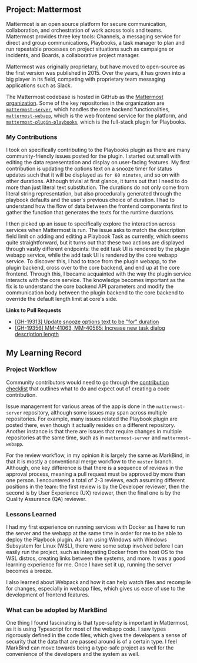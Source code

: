 ## Project: Mattermost

Mattermost is an open source platform for secure communication, collaboration, and orchestration of work across tools and teams. Mattermost provides three key tools: Channels, a messaging service for direct and group communications, Playbooks, a task manager to plan and run repeatable processes on project situations such as campaigns or incidents, and Boards, a collaborative project manager.

Mattermost was originally proprietary, but have moved to open-source as the first version was published in 2015. Over the years, it has grown into a big player in its field, competing with proprietary team messaging applications such as Slack.

The Mattermost codebase is hosted in GitHub as the [Mattermost organization](https://github.com/mattermost). Some of the key repositories in the organization are [`mattermost-server`](https://github.com/mattermost/mattermost-server), which handles the core backend functionalities, [`mattermost-webapp`](https://github.com/mattermost/mattermost-webapp), which is the web frontend service for the platform, and [`mattermost-plugin-playbooks`](https://github.com/mattermost/mattermost-plugin-playbooks), which is the full-stack plugin for Playbooks.

### My Contributions

I took on specifically contributing to the Playbooks plugin as there are many community-friendly issues posted for the plugin. I started out small with editing the data representation and display on user-facing features. My first contribution is updating the options text on a snooze timer for status updates such that it will be displayed as `for 60 minutes`, and so on with other durations. Although trivial at first glance, it turns out that I need to do more than just literal text substitution. The durations do not only come from literal string representation, but also procedurally generated through the playbook defaults and the user's previous choice of duration. I had to understand how the flow of data between the frontend components first to gather the function that generates the texts for the runtime durations.

I then picked up an issue to specifically explore the interaction across services when Mattermost is run. The issue asks to match the description field limit on adding and editing a Playbook Task as currently, which seems quite straightforward, but it turns out that these two actions are displayed through vastly different endpoints: the edit task UI is rendered by the plugin webapp service, while the add task UI is rendered by the core webapp service. To discover this, I had to trace from the plugin webapp, to the plugin backend, cross over to the core backend, and end up at the core frontend. Through this, I became acquainted with the way the plugin service interacts with the core service. The knowledge becomes important as the fix is to understand the core backend API parameters and modify the communication body between the plugin backend to the core backend to override the default length limit at core's side.

**Links to Pull Requests**
- [[GH-19313] Update snooze options text to be "for" duration](https://github.com/mattermost/mattermost-plugin-playbooks/pull/1094)
- [[GH-19356] MM-41063, MM-40565: Increase new task dialog description length](https://github.com/mattermost/mattermost-plugin-playbooks/pull/1117)

## My Learning Record

### Project Workflow

Community contributors would need to go through the [contribution checklist](https://developers.mattermost.com/contribute/getting-started/contribution-checklist/) that outlines what to do and expect out of creating a code contribution.

Issue management for various areas of the app is done in the `mattermost-server` repository, although some issues may span across multiple repositories. For example, many issues related the Playbook plugin are posted there, even though it actually resides on a different repository. Another instance is that there are issues that require changes in multiple repositories at the same time, such as in `mattermost-server` and `mattermost-webapp`.

For the review workflow, in my opinion it is largely the same as MarkBind, in that it is mostly a conventional merge workflow to the `master` branch. Although, one key difference is that there is a sequence of reviews in the approval process, meaning a pull request must be approved by more than one person. I encountered a total of 2-3 reviews, each assuming different positions in the team: the first review is by the Developer reviewer, then the second is by User Experience (UX) reviewer, then the final one is by the Quality Assurance (QA) reviewer.

### Lessons Learned

I had my first experience on running services with Docker as I have to run the server and the webapp at the same time in order for me to be able to deploy the Playbook plugin. As I am using Windows with Windows Subsystem for Linux (WSL), there were some setup involved before I can easily run the project, such as integrating Docker from the host OS to the WSL distros, creating links between the systems, and more. It was a good learning experience for me. Once I have set it up, running the server becomes a breeze. 

I also learned about Webpack and how it can help watch files and recompile for changes, especially in webapp files, which gives us ease of use to the development of frontend features.

### What can be adopted by MarkBind

One thing I found fascinating is that type-safety is important in Mattermost, as it is using Typescript for most of the webapp code. I saw types rigorously defined in the code files, which gives the developers a sense of security that the data that are passed around is of a certain type. I feel MarkBind can move towards being a type-safe project as well for the convenience of the developers and the system as well.
